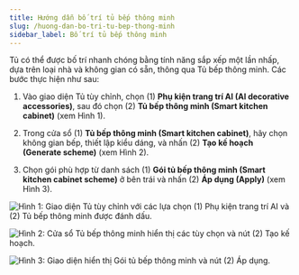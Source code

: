 ```yaml
---
title: Hướng dẫn bố trí tủ bếp thông minh
slug: /huong-dan-bo-tri-tu-bep-thong-minh
sidebar_label: Bố trí tủ bếp thông minh
---
```


Tủ có thể được bố trí nhanh chóng bằng tính năng sắp xếp một lần nhấp, dựa trên loại nhà và không gian có sẵn, thông qua Tủ bếp thông minh. Các bước thực hiện như sau:

1. Vào giao diện Tủ tùy chỉnh, chọn (1) **Phụ kiện trang trí AI (AI decorative accessories)**, sau đó chọn (2) **Tủ bếp thông minh (Smart kitchen cabinet)** (xem Hình 1).

2. Trong cửa sổ (1) **Tủ bếp thông minh (Smart kitchen cabinet)**, hãy chọn không gian bếp, thiết lập kiểu dáng, và nhấn (2) **Tạo kế hoạch (Generate scheme)** (xem Hình 2).

3. Chọn gói phù hợp từ danh sách (1) **Gói tủ bếp thông minh (Smart kitchen cabinet scheme)** ở bên trái và nhấn (2) **Áp dụng (Apply)** (xem Hình 3).

![Hình 1: Giao diện Tủ tùy chỉnh với các lựa chọn (1) Phụ kiện trang trí AI và (2) Tủ bếp thông minh được đánh dấu.](https://storage.googleapis.com/jegavn_kb/image_jegavn/552.1.jpg)

![Hình 2: Cửa sổ Tủ bếp thông minh hiển thị các tùy chọn và nút (2) Tạo kế hoạch.](https://storage.googleapis.com/jegavn_kb/image_jegavn/552.2.jpg)

![Hình 3: Giao diện hiển thị Gói tủ bếp thông minh và nút (2) Áp dụng.](https://storage.googleapis.com/jegavn_kb/image_jegavn/552.3.jpg)
